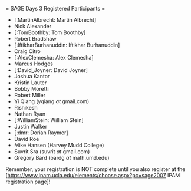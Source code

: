 = SAGE Days 3 Registered Participants =

 * [:MartinAlbrecht: Martin Albrecht]
 * Nick Alexander
 * [:TomBoothby: Tom Boothby] 
 * Robert Bradshaw
 * [:IftikharBurhanuddin: Iftikhar Burhanuddin]  
 * Craig Citro
 * [:AlexClemesha: Alex Clemesha]
 * Marcus Hodges
 * [:David_Joyner: David Joyner]
 * Joshua Kantor
 * Kristin Lauter
 * Bobby Moretti
 * Robert Miller
 * Yi Qiang (yqiang _at_ gmail.com)
 * Rishikesh
 * Nathan Ryan
 * [:WilliamStein: William Stein]
 * Justin Walker
 * [:dmr: Dorian Raymer]
 * David Roe
 * Mike Hansen (Harvey Mudd College)
 * Suvrit Sra (suvrit _at_ gmail.com)
 * Gregory Bard (bardg _at_ math.umd.edu)

Remember, your registration is NOT complete until you also register at the 
[https://www.ipam.ucla.edu/elements/choose.aspx?pc=sage2007 IPAM registration page]!
